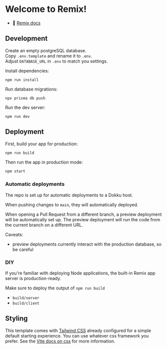# Welcome to Remix!

- 📖 [Remix docs](https://remix.run/docs)

## Development

Create an empty postgreSQL database. \
Copy `.env.template` and rename it to `.env`. \
Adjust `DATABASE_URL` in `.env` to match you settings.

Install dependencies:

```shellscript
npm run install
```

Run database migrations:

```shellscript
npx prisma db push
```

Run the dev server:

```shellscript
npm run dev
```

## Deployment

First, build your app for production:

```sh
npm run build
```

Then run the app in production mode:

```sh
npm start
```

### Automatic deployments


The repo is set up for automatic deployments to a Dokku host.

When pushing changes to `main`, they will automatically deployed.

When opening a Pull Request from a different branch, a preview deployment will be automatically set up. The preview deployment will run the code from the current branch on a different URL.

Caveats:

- preview deployments currently interact with the production database, so be careful



### DIY

If you're familiar with deploying Node applications, the built-in Remix app server is production-ready.

Make sure to deploy the output of `npm run build`

- `build/server`
- `build/client`

## Styling

This template comes with [Tailwind CSS](https://tailwindcss.com/) already configured for a simple default starting experience. You can use whatever css framework you prefer. See the [Vite docs on css](https://vitejs.dev/guide/features.html#css) for more information.
